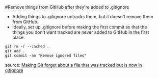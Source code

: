 #Remove things from GitHub after they're added to .gitignore
- Adding things to .gitignore untracks them, but it doesn't remove them from GitHub.
- Ideally, set up .gitignore before making the first commit so that the things you don't want tracked are never added to GitHub in the first place.

```html
git rm -r --cached .
git add .
git commit -am "Remove ignored files"
```

source: [Making Git forget about a file that was tracked but is now in gitignore](http://stackoverflow.com/questions/1274057/making-git-forget-about-a-file-that-was-tracked-but-is-now-in-gitignore)